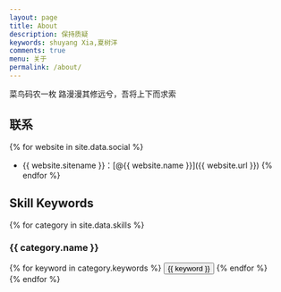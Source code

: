 ```yaml
---
layout: page
title: About
description: 保持质疑
keywords: shuyang Xia,夏树洋
comments: true
menu: 关于
permalink: /about/
---
```

菜鸟码农一枚
路漫漫其修远兮，吾将上下而求索

## 联系

{% for website in site.data.social %}
* {{ website.sitename }}：[@{{ website.name }}]({{ website.url }})
{% endfor %}

## Skill Keywords

{% for category in site.data.skills %}
### {{ category.name }}
<div class="btn-inline">
{% for keyword in category.keywords %}
<button class="btn btn-outline" type="button">{{ keyword }}</button>
{% endfor %}
</div>
{% endfor %}
